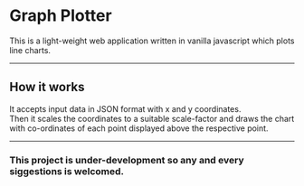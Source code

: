 # Graph Plotter

This is a light-weight web application written in vanilla javascript which plots line charts.

---

## How it works

It accepts input data in JSON format with x and y coordinates.<br>
Then it scales the coordinates to a suitable scale-factor and draws the chart with co-ordinates of each point displayed above the respective point.

---

### This project is under-development so any and every siggestions is welcomed.
